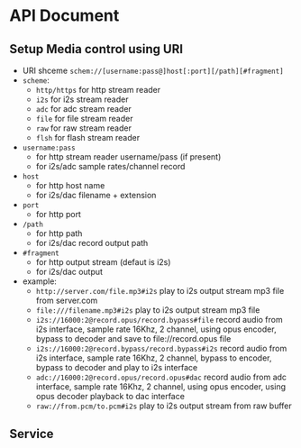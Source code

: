 # API Document
## Setup Media control using URI
- URI shceme `schem://[username:pass@]host[:port][/path][#fragment]`
- `scheme`:
    + `http/https` for http stream reader
    + `i2s` for i2s stream reader
    + `adc` for adc stream reader
    + `file` for file stream reader
    + `raw` for raw stream reader
    + `flsh` for flash stream reader
- `username:pass`
    + for http stream reader username/pass (if present)
    + for i2s/adc sample rates/channel record
- `host`
    + for http host name
    + for i2s/dac filename + extension
- `port`
    + for http port
- `/path`
    + for http path
    + for i2s/dac record output path
- `#fragment`
    + for http output stream (defaut is i2s)
    + for i2s/dac output
- example:
    + `http://server.com/file.mp3#i2s` play to i2s output stream mp3 file from server.com
    + `file:///filename.mp3#i2s` play to i2s output stream mp3 file
    + `i2s://16000:2@record.opus/record.bypass#file` record audio from i2s interface, sample rate 16Khz, 2 channel, using opus encoder, bypass to decoder and save to file://record.opus file
    + `i2s://16000:2@record.bypass/record.bypass#i2s` record audio from i2s interface, sample rate 16Khz, 2 channel, bypass to encoder, bypass to decoder and play to i2s interface
    + `adc://16000:2@record.opus/record.opus#dac` record audio from adc interface, sample rate 16Khz, 2 channel, using opus encoder, using opus decoder playback to dac interface
    + `raw://from.pcm/to.pcm#i2s` play to i2s output stream from raw buffer
## Service
